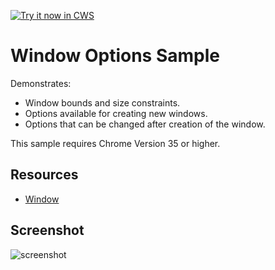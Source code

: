 <a target="_blank" href="https://chrome.google.com/webstore/detail/cfcgoifcnpnadlhhoolkemkjkhoajfmk">![Try it now in CWS](https://raw.github.com/GoogleChrome/chrome-extensions-samples/master/apps/tryitnowbutton.png "Click here to install this sample from the Chrome Web Store")</a>



# Window Options Sample

Demonstrates:

* Window bounds and size constraints.
* Options available for creating new windows.
* Options that can be changed after creation of the window.

This sample requires Chrome Version 35 or higher.

## Resources

* [Window](http://developer.chrome.com/apps/app.window.html)

## Screenshot
![screenshot](/apps/samples/window-options/assets/screenshot_1280_800.png)

